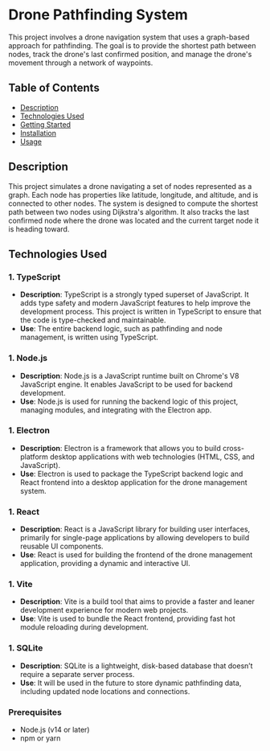 # Drone Pathfinding System

This project involves a drone navigation system that uses a graph-based approach for pathfinding. The goal is to provide the shortest path between nodes, track the drone's last confirmed position, and manage the drone's movement through a network of waypoints.

## Table of Contents

- [Description](#description)
- [Technologies Used](#technologies-used)
- [Getting Started](#getting-started)
- [Installation](#installation)
- [Usage](#usage)

## Description

This project simulates a drone navigating a set of nodes represented as a graph. Each node has properties like latitude, longitude, and altitude, and is connected to other nodes. The system is designed to compute the shortest path between two nodes using Dijkstra's algorithm. It also tracks the last confirmed node where the drone was located and the current target node it is heading toward.

## Technologies Used

### 1. **TypeScript**
   - **Description**: TypeScript is a strongly typed superset of JavaScript. It adds type safety and modern JavaScript features to help improve the development process. This project is written in TypeScript to ensure that the code is type-checked and maintainable.
   - **Use**: The entire backend logic, such as pathfinding and node management, is written using TypeScript.

### 1. **Node.js**
   - **Description**: Node.js is a JavaScript runtime built on Chrome's V8 JavaScript engine. It enables JavaScript to be used for backend development.
   - **Use**: Node.js is used for running the backend logic of this project, managing modules, and integrating with the Electron app.

### 1. **Electron**
   - **Description**: Electron is a framework that allows you to build cross-platform desktop applications with web technologies (HTML, CSS, and JavaScript).
   - **Use**: Electron is used to package the TypeScript backend logic and React frontend into a desktop application for the drone management system.

### 1. **React**
   - **Description**: React is a JavaScript library for building user interfaces, primarily for single-page applications by allowing developers to build reusable UI components.
   - **Use**: React is used for building the frontend of the drone management application, providing a dynamic and interactive UI.

### 1. **Vite**
   - **Description**: Vite is a build tool that aims to provide a faster and leaner development experience for modern web projects.
   - **Use**: Vite is used to bundle the React frontend, providing fast hot module reloading during development.

### 1. **SQLite**
   - **Description**: SQLite is a lightweight, disk-based database that doesn’t require a separate server process.
   - **Use**: It will be used in the future to store dynamic pathfinding data, including updated node locations and connections.

### Prerequisites

- Node.js (v14 or later)
- npm or yarn
